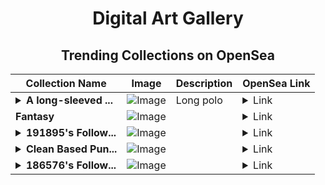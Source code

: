 <div align="center">

# Digital Art Gallery

## Trending Collections on OpenSea

| Collection Name                       | Image                                                                                     | Description                       | OpenSea Link                                                                                          |
|---------------------------------------|-------------------------------------------------------------------------------------------|-----------------------------------|--------------------------------------------------------------------------------------------------------|
| **<details><summary>A long-sleeved ...</summary>A long-sleeved polo combines the casual comfort of a polo shirt with the added warmth and</details>** | ![Image](https://i.seadn.io/s/raw/files/6c6e234030624e1e3ca9f75327dbee3b.png?w=500&auto=format?w=200&auto=format) | Long polo | <details><summary>Link</summary>[A long-sleeved polo combines the casual comfort of a polo shirt with the added warmth and](https://opensea.io/collection/a-long-sleeved-polo-combines-the-casual-comfort-of)</details> |
| **Fantasy** | ![Image](https://i.seadn.io/s/raw/files/f25e070d2a8da70d157ba16dd769e481.jpg?w=500&auto=format?w=200&auto=format) |  | <details><summary>Link</summary>[Fantasy](https://opensea.io/collection/fantasy-304)</details> |
| **<details><summary>191895's Follow...</summary>191895's Follower</details>** | ![Image](https://i.seadn.io/s/raw/files/19f9f090920392cc3650cbdf4361755b.png?w=500&auto=format?w=200&auto=format) |  | <details><summary>Link</summary>[191895's Follower](https://opensea.io/collection/191895-s-follower)</details> |
| **<details><summary>Clean Based Pun...</summary>Clean Based Punk</details>** | ![Image](https://i.seadn.io/s/raw/files/4e4cd07144843811a803dc3efd4c534e.png?w=500&auto=format?w=200&auto=format) |  | <details><summary>Link</summary>[Clean Based Punk](https://opensea.io/collection/clean-based-punk)</details> |
| **<details><summary>186576's Follow...</summary>186576's Follower</details>** | ![Image](https://i.seadn.io/s/raw/files/19f9f090920392cc3650cbdf4361755b.png?w=500&auto=format?w=200&auto=format) |  | <details><summary>Link</summary>[186576's Follower](https://opensea.io/collection/186576-s-follower)</details> |

</div>
